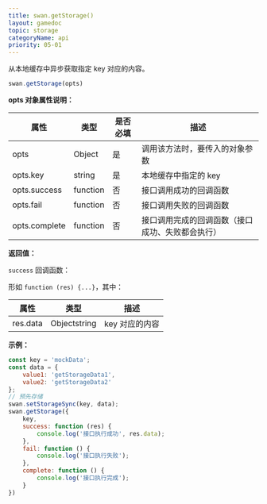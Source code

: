 ```yaml
---
title: swan.getStorage()
layout: gamedoc
topic: storage
categoryName: api
priority: 05-01
---
```


从本地缓存中异步获取指定 key 对应的内容。

```js
swan.getStorage(opts)
```

**opts 对象属性说明：**

|属性|类型|是否必填|描述|
|-|-|-|-|
|opts|Object|是|调用该方法时，要传入的对象参数|
|opts.key|string|是|本地缓存中指定的 key|
|opts.success|function|否|接口调用成功的回调函数|
|opts.fail|function|否|接口调用失败的回调函数|
|opts.complete|function|否|接口调用完成的回调函数（接口成功、失败都会执行）|

**返回值：**

`success` 回调函数：

形如 `function (res) {...}`，其中：

|属性|类型|描述|
|-|-|-|
|res.data|Object<span class="vsplit"></span>string|key 对应的内容|

**示例：**

```js
const key = 'mockData';
const data = {
    value1: 'getStorageData1',
    value2: 'getStorageData2'
};
// 预先存储
swan.setStorageSync(key, data);
swan.getStorage({
    key,
    success: function (res) {
        console.log('接口执行成功', res.data);
    },
    fail: function () {
        console.log('接口执行失败');
    },
    complete: function () {
        console.log('接口执行完成');
    }
})
```